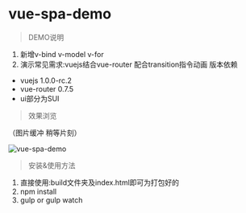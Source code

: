 # vue-spa-demo
>DEMO说明

1.  新增v-bind v-model v-for
2.  演示常见需求:vuejs结合vue-router 配合transition指令动画
版本依赖  

* vuejs 1.0.0-rc.2
* vue-router 0.7.5
* ui部分为SUI

>效果浏览  

（图片缓冲 稍等片刻）  

![vue-spa-demo](http://7jpswm.com1.z0.glb.clouddn.com/vue-spavue-spa-demo-3.gif)

>安装&使用方法

1. 直接使用:build文件夹及index.html即可为打包好的
2. npm install
3. gulp or gulp watch

